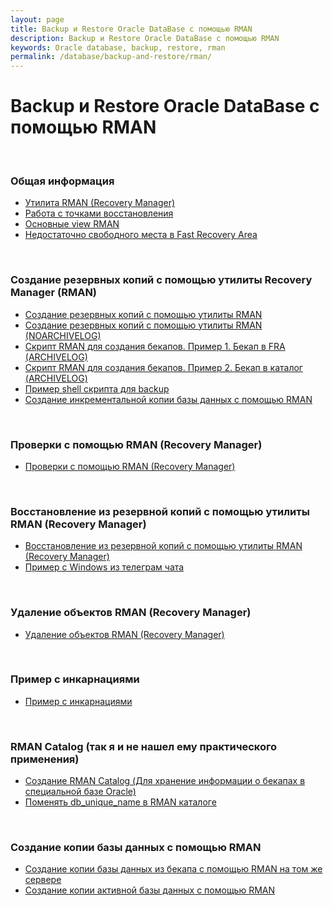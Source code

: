 ```yaml
---
layout: page
title: Backup и Restore Oracle DataBase с помощью RMAN
description: Backup и Restore Oracle DataBase с помощью RMAN
keywords: Oracle database, backup, restore, rman
permalink: /database/backup-and-restore/rman/
---
```


# Backup и Restore Oracle DataBase с помощью RMAN

<br/>

### Общая информация

<ul>
    <li>
        <a href="/database/backup-and-restore/rman/about-oracle-rman/">Утилита RMAN (Recovery Manager)</a>
    </li>
    <li>
        <a href="/database/backup-and-restore/rman/restore-points/">Работа с точками восстановления</a>
    </li>
    <li>
        <a href="/database/backup-and-restore/rman/rman-view/"> Основные view RMAN</a>
    </li>
    <li>
        <a href="/database/backup-and-restore/rman/low-space-in-fra/">Недостаточно свободного места в Fast Recovery Area</a>
    </li>
</ul>

<br/>

### Создание резервных копий с помощью утилиты Recovery Manager (RMAN)

<ul>
    <li>
        <a href="/database/backup-and-restore/rman/oracle-rman-backup/">Создание резервных копий с помощью утилиты RMAN </a>
    </li>
    <li>
        <a href="/database/backup-and-restore/rman/oracle-rman-backup-noarchivelog/">Создание резервных копий с помощью утилиты RMAN (NOARCHIVELOG)</a>
    </li>
    <li>
        <a href="/database/backup-and-restore/rman/backup-to-fra/">Скрипт RMAN для создания бекапов. Пример 1. Бекап в FRA (ARCHIVELOG)</a>
    </li>
    <li>
        <a href="/database/backup-and-restore/rman/backup-to-folder/">Скрипт RMAN для создания бекапов. Пример 2. Бекап в каталог (ARCHIVELOG)</a>
    </li>
     <li>
        <a href="/database/backup-and-restore/rman/backup-sample-script/">Пример shell скрипта для backup</a>
    </li>
    <li>
        <a href="/database/backup-and-restore/rman/incremental-backup/">Создание инкрементальной копии базы данных с помощью RMAN</a>
    </li>
</ul>

<br/>

### Проверки с помощью RMAN (Recovery Manager)

<ul>
    <li>
        <a href="/database/backup-and-restore/rman/oracle-rman-check/">Проверки с помощью RMAN (Recovery Manager)</a>
    </li>
</ul>

<br/>

### Восстановление из резервной копий с помощью утилиты RMAN (Recovery Manager)

<ul>
    <li>
        <a href="/database/backup-and-restore/rman/oracle-rman-restore-and-recover/">Восстановление из резервной копий с помощью утилиты RMAN (Recovery Manager)</a>
    </li>
        <li>
        <a href="/database/backup-and-restore/rman/oracle-rman-restore-and-recover-windows/">Пример с Windows из телеграм чата</a>
    </li>
</ul>

<br/>

### Удаление объектов RMAN (Recovery Manager)

<ul>
    <li>
        <a href="/database/backup-and-restore/rman/oracle-rman-delete/">Удаление объектов RMAN (Recovery Manager)</a>
    </li>
</ul>

<br/>

### Пример с инкарнациями

<ul>
    <li>
        <a href="/database/backup-and-restore/rman/rman-incarnations-sample/">Пример с инкарнациями</a>
    </li>
</ul>

<br/>

### RMAN Catalog (так я и не нашел ему практического применения)

<ul>
    <li>
        <a href="/database/backup-and-restore/rman/rman-catalog-installation/">Создание RMAN Catalog (Для хранение информации о бекапах в специальной базе Oracle)</a>
    </li>
    <li>
        <a href="/database/backup-and-restore/rman/change-db-unique-name-in-catalog/">Поменять db_unique_name в RMAN каталоге</a>
    </li>
</ul>

<br/>

### Создание копии базы данных с помощью RMAN

<ul>
    <li>
        <a href="/database/backup-and-restore/rman/duplicate-instance/duplicate-database-from-backup/">Создание копии базы данных из бекапа с помощью RMAN на том же сервере</a>
    </li>
    <li>
        <a href="/database/backup-and-restore/rman/duplicate-instance/duplicate-active-database/">Создание копии активной базы данных с помощью RMAN</a>
    </li>
</ul>
